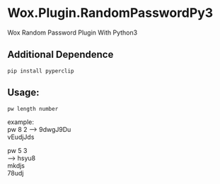 # Wox.Plugin.RandomPasswordPy3
Wox Random Password Plugin With Python3

## Additional Dependence
```
pip install pyperclip
```

## Usage: 
``` 
pw length number
```
example:    
pw 8 2
--> 
9dwgJ9Du    
vEudjJds    

pw 5 3  
-->
hsyu8   
mkdjs   
78udj   
